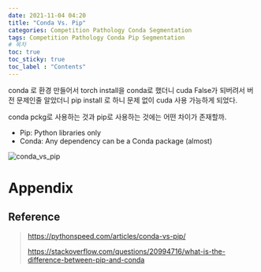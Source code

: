 ```yaml
---
date: 2021-11-04 04:20
title: "Conda Vs. Pip"
categories: Competition Pathology Conda Segmentation
tags: Competition Pathology Conda Pip Segmentation
# 목차
toc: true  
toc_sticky: true 
toc_label : "Contents"
---
```


conda 로 환경 만들어서 torch install을 conda로 했더니 cuda False가 되버려서 버전 문제인줄 알았더니 pip install 로 하니 문제 없이 cuda 사용 가능하게 되었다.  

conda pckg로 사용하는 것과 pip로 사용하는 것에는 어떤 차이가 존재할까.  

- Pip: Python libraries only
- Conda: Any dependency can be a Conda package (almost)

![conda_vs_pip](https://i.stack.imgur.com/1UKJt.png)
# Appendix
## Reference
> <https://pythonspeed.com/articles/conda-vs-pip/>
> 
> <https://stackoverflow.com/questions/20994716/what-is-the-difference-between-pip-and-conda>